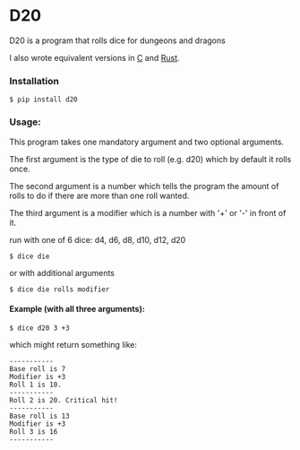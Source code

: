 # D20

D20 is a program that rolls dice for dungeons and dragons

I also wrote equivalent versions in [C](https://github.com/breakthatbass/C20) and [Rust](https://github.com/breakthatbass/rusty-dice).

### Installation
```
$ pip install d20
```

### Usage:

This program takes one mandatory argument and two optional arguments.


The first argument is the type of die to roll (e.g. d20) which by default it rolls once.


The second argument is a number which tells the program the amount of rolls to do if there are more than one roll wanted.


The third argument is a modifier which is a number with '+' or '-' in front of it.


run with one of 6 dice: d4, d6, d8, d10, d12, d20

```
$ dice die
```
or with additional arguments
```
$ dice die rolls modifier
```

#### Example (with all three arguments):
```
$ dice d20 3 +3
```
which might return something like:

```
-----------
Base roll is 7
Modifier is +3
Roll 1 is 10.
-----------
Roll 2 is 20. Critical hit!
-----------
Base roll is 13
Modifier is +3
Roll 3 is 16
-----------
```
